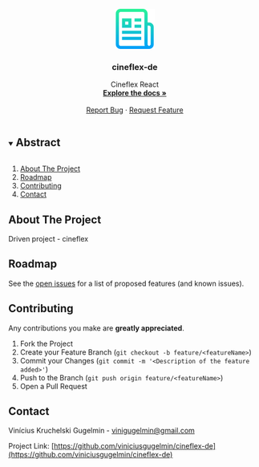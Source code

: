 <p align="center">
  <a href="https://github.com/viniciusgugelmin/cineflex-de">
    <img src="info/readme.png" alt="readme-logo" width="80" height="80">
  </a>

<h3 align="center">cineflex-de</h3>

  <p align="center">
    Cineflex React
    <br />
    <a href="https://github.com/viniciusgugelmin/cineflex-de"><strong>Explore the docs »</strong></a>
    <br />
    <br />
    <a href="https://github.com/viniciusgugelmin/cineflex-de/issues">Report Bug</a>
    ·
    <a href="https://github.com/viniciusgugelmin/cineflex-de/issues">Request Feature</a>
  </p>
</p>

<details open="open">
  <summary><h2 style="display: inline-block">Abstract</h2></summary>
  <ol>
    <li>
      <a href="#about-the-project">About The Project</a>
    </li>
    <li><a href="#roadmap">Roadmap</a></li>
    <li><a href="#contributing">Contributing</a></li>
    <li><a href="#contact">Contact</a></li>
  </ol>
</details>

## About The Project

Driven project - cineflex

## Roadmap

See the [open issues](https://github.com/viniciusgugelmin/cineflex-de/issues) for a list of proposed features (and known
issues).

## Contributing

Any contributions you make are **greatly appreciated**.

1. Fork the Project
2. Create your Feature Branch (`git checkout -b feature/<featureName>`)
3. Commit your Changes (`git commit -m '<Description of the feature added>'`)
4. Push to the Branch (`git push origin feature/<featureName>`)
5. Open a Pull Request

## Contact

Vinícius Kruchelski Gugelmin - vinigugelmin@gmail.com

Project Link: [https://github.com/viniciusgugelmin/cineflex-de](https://github.com/viniciusgugelmin/cineflex-de)
